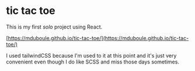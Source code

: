 # tic tac toe

This is my first *solo* project using React.

[https://mduboule.github.io/tic-tac-toe/](https://mduboule.github.io/tic-tac-toe/)

I used tailwindCSS because I'm used to it at this point and it's just 
very convenient even though I do like SCSS and miss those days sometimes.
